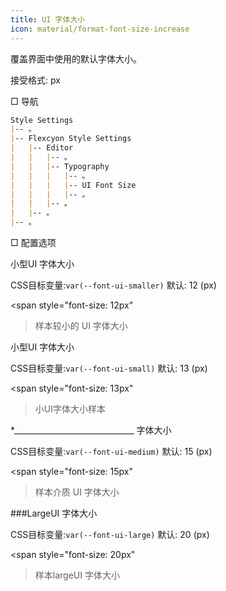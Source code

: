 ```yaml
---
title: UI 字体大小
icon: material/format-font-size-increase
---
```


覆盖界面中使用的默认字体大小。

接受格式: px

□ 导航

```md
Style Settings
|-- 。
|-- Flexcyon Style Settings
|   |-- Editor
|   |   |-- 。
|   |   |-- Typography
|   |   |   |-- 。
|   |   |   |-- UI Font Size
|   |   |   |-- 。
|   |   |-- 。
|   |-- 。
|-- 。
```

□ 配置选项

小型UI 字体大小

CSS目标变量:`var(--font-ui-smaller)`
默认: 12 (px)

<span style="font-size: 12px"
>样本较小的 UI 字体大小</span>

小型UI 字体大小

CSS目标变量:`var(--font-ui-small)`
默认: 13 (px)

<span style="font-size: 13px"
>小UI字体大小样本</span>

*______________________________ 字体大小

CSS目标变量:`var(--font-ui-medium)`
默认: 15 (px)

<span style="font-size: 15px"
>样本介质 UI 字体大小</span>

###LargeUI 字体大小

CSS目标变量:`var(--font-ui-large)`
默认: 20 (px)

<span style="font-size: 20px"
>样本largeUI 字体大小</span>
